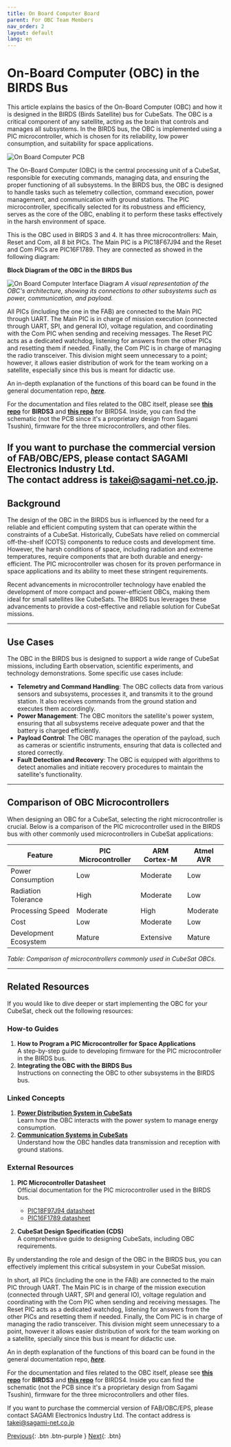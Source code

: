 ```yaml
---
title: On Board Computer Board
parent: For OBC Team Members
nav_order: 2
layout: default
lang: en
---
```


# On-Board Computer (OBC) in the BIRDS Bus

This article explains the basics of the On-Board Computer (OBC) and how it is designed in the BIRDS (Birds Satellite) bus for CubeSats. The OBC is a critical component of any satellite, acting as the brain that controls and manages all subsystems. In the BIRDS bus, the OBC is implemented using a PIC microcontroller, which is chosen for its reliability, low power consumption, and suitability for space applications.

![On Board Computer PCB](/assets/images/OBC-Board.png)

The On-Board Computer (OBC) is the central processing unit of a CubeSat, responsible for executing commands, managing data, and ensuring the proper functioning of all subsystems. In the BIRDS bus, the OBC is designed to handle tasks such as telemetry collection, command execution, power management, and communication with ground stations. The PIC microcontroller, specifically selected for its robustness and efficiency, serves as the core of the OBC, enabling it to perform these tasks effectively in the harsh environment of space.

This is the OBC used in BIRDS 3 and 4. It has three microcontrollers: Main, Reset and Com, all 8 bit PICs. The Main PIC is a PIC18F67J94 and the Reset and Com PICs are PIC16F1789. They are connected as showed in the following diagram:

**Block Diagram of the OBC in the BIRDS Bus** 

![On Board Computer Interface Diagram](/assets/images/OBC-diagram.png) 
*A visual representation of the OBC's architecture, showing its connections to other subsystems such as power, communication, and payload.*

All PICs (including the one in the FAB) are connected to the Main PIC through UART. The Main PIC is in charge of mission execution (connected through UART, SPI, and general IO), voltage regulation, and coordinating with the Com PIC when sending and receiving messages. The Reset PIC acts as a dedicated watchdog, listening for answers from the other PICs and resetting them if needed. Finally, the Com PIC is in charge of managing the radio transceiver. This division might seem unnecessary to a point; however, it allows easier distribution of work for the team working on a satellite, especially since this bus is meant for didactic use.

An in-depth explanation of the functions of this board can be found in the general documentation repo, [***here***](https://github.com/BIRDSOpenSource/BIRDS-GeneralDocumentation).

For the documentation and files related to the OBC itself, please see [**this repo**](https://github.com/BIRDSOpenSource/BIRDS3-OBC) for **BIRDS3** and [**this repo**](https://github.com/BIRDSOpenSource/BIRDS4-OBC) for BIRDS4. Inside, you can find the schematic (not the PCB since it's a proprietary design from Sagami Tsushin), firmware for the three microcontrollers, and other files.

If you want to purchase the commercial version of FAB/OBC/EPS, please contact SAGAMI Electronics Industry Ltd.  
The contact address is **takei@sagami-net.co.jp**.
---

## Background

The design of the OBC in the BIRDS bus is influenced by the need for a reliable and efficient computing system that can operate within the constraints of a CubeSat. Historically, CubeSats have relied on commercial off-the-shelf (COTS) components to reduce costs and development time. However, the harsh conditions of space, including radiation and extreme temperatures, require components that are both durable and energy-efficient. The PIC microcontroller was chosen for its proven performance in space applications and its ability to meet these stringent requirements.

Recent advancements in microcontroller technology have enabled the development of more compact and power-efficient OBCs, making them ideal for small satellites like CubeSats. The BIRDS bus leverages these advancements to provide a cost-effective and reliable solution for CubeSat missions.

---

## Use Cases

The OBC in the BIRDS bus is designed to support a wide range of CubeSat missions, including Earth observation, scientific experiments, and technology demonstrations. Some specific use cases include:

- **Telemetry and Command Handling**: The OBC collects data from various sensors and subsystems, processes it, and transmits it to the ground station. It also receives commands from the ground station and executes them accordingly.
- **Power Management**: The OBC monitors the satellite's power system, ensuring that all subsystems receive adequate power and that the battery is charged efficiently.
- **Payload Control**: The OBC manages the operation of the payload, such as cameras or scientific instruments, ensuring that data is collected and stored correctly.
- **Fault Detection and Recovery**: The OBC is equipped with algorithms to detect anomalies and initiate recovery procedures to maintain the satellite's functionality.

---

## Comparison of OBC Microcontrollers

When designing an OBC for a CubeSat, selecting the right microcontroller is crucial. Below is a comparison of the PIC microcontroller used in the BIRDS bus with other commonly used microcontrollers in CubeSat applications:

| Feature                | PIC Microcontroller | ARM Cortex-M | Atmel AVR |
|------------------------|---------------------|--------------|-----------|
| Power Consumption      | Low                 | Moderate     | Low       |
| Radiation Tolerance    | High                | Moderate     | Low       |
| Processing Speed       | Moderate            | High         | Moderate  |
| Cost                   | Low                 | Moderate     | Low       |
| Development Ecosystem  | Mature              | Extensive    | Mature    |

*Table: Comparison of microcontrollers commonly used in CubeSat OBCs.*

---

## Related Resources

If you would like to dive deeper or start implementing the OBC for your CubeSat, check out the following resources:

### How-to Guides
1. **How to Program a PIC Microcontroller for Space Applications**  
   A step-by-step guide to developing firmware for the PIC microcontroller in the BIRDS bus.
2. **Integrating the OBC with the BIRDS Bus**  
   Instructions on connecting the OBC to other subsystems in the BIRDS bus.

### Linked Concepts
1. **[Power Distribution System in CubeSats]({{site.url}}/overview/birds/fab-page)**  
   Learn how the OBC interacts with the power system to manage energy consumption.
2. **[Communication Systems in CubeSats]({{site.url}}/overview/birds/com-page)**  
   Understand how the OBC handles data transmission and reception with ground stations.

### External Resources
1. **PIC Microcontroller Datasheet**  
   Official documentation for the PIC microcontroller used in the BIRDS bus.
   - [PIC18F97J94 datasheet](https://ww1.microchip.com/downloads/en/DeviceDoc/30000575C.pdf)
   - [PIC16F1789 datasheet](https://ww1.microchip.com/downloads/en/DeviceDoc/40001675C.pdf)

2. **CubeSat Design Specification (CDS)**  
   A comprehensive guide to designing CubeSats, including OBC requirements.

By understanding the role and design of the OBC in the BIRDS bus, you can effectively implement this critical subsystem in your CubeSat mission.




In short, all PICs (including the one in the FAB) are connected to the main PIC through UART. The Main PIC is in charge of the mission execution (connected through UART, SPI and general IO), voltage regulation and coordinating with the Com PIC when sending and receiving messages. The Reset PIC acts as a dedicated watchdog, listening for answers from the other PICs and resetting them if needed. Finally, the Com PIC is in charge of managing the radio transceiver. This division might seem unnecessary to a point, however it allows easier distribution of work for the team working on a satellite, specially since this bus is meant for didactic use.

An in depth explanation of the functions of this board can be found in the general documentation repo, [***here***](https://github.com/BIRDSOpenSource/BIRDS-GeneralDocumentation).

For the documentation and files related to the OBC itself, please see [**this repo**](https://github.com/BIRDSOpenSource/BIRDS3-OBC) for **BIRDS3** and [**this repo**](https://github.com/BIRDSOpenSource/BIRDS4-OBC) for BIRDS4. Inside you can find the schematic (not the PCB since it's a proprietary design from Sagami Tsushin), firmware for the three microcontrollers and other files.

If you want to purchase the commercial version of FAB/OBC/EPS, please contact SAGAMI Electronics Industry Ltd.
The contact address is takei@sagami-net.co.jp

[Previous]({{site.url}}/overview/birds/bus-page){: .btn .btn-purple }
[Next]({{site.url}}/overview/birds/com-page){: .btn}